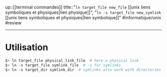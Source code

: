 up::[[terminal commandes]]
title::"`ln target_file new_file` [[unix liens symboliques et physiques|lien physique]]", "`ln -s target_file new_symlink` [[unix liens symboliques et physiques|lien symbolique]]"
#informatique/unix #review 

----

# Utilisation
```bash
$> ln target_file physical_link_file  # here a physical link
$> ln -s target_file symlink_file  # -s for symlinks 
$> ln -s target_dir symlink_dir  # symlinks also work with directories

